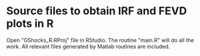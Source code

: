 # Source files to obtain IRF and FEVD plots in R

Open "GShocks_R.RProj" file in RStudio. The routine "main.R" will do all the work. All relevant files generated by Matlab routines are included.
